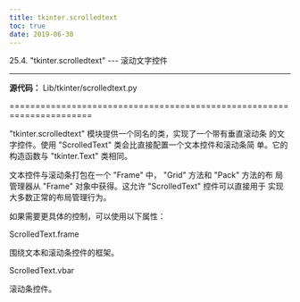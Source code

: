 ```yaml
---
title: tkinter.scrolledtext
toc: true
date: 2019-06-30
---
```

25.4. "tkinter.scrolledtext" --- 滚动文字控件
*********************************************

**源代码：** Lib/tkinter/scrolledtext.py

======================================================================

"tkinter.scrolledtext" 模块提供一个同名的类，实现了一个带有垂直滚动条
的文字控件。使用 "ScrolledText"  类会比直接配置一个文本控件和滚动条简
单。它的构造函数与 "tkinter.Text" 类相同。

文本控件与滚动条打包在一个 "Frame" 中， "Grid" 方法和 "Pack" 方法的布
局管理器从 "Frame" 对象中获得。这允许 "ScrolledText" 控件可以直接用于
实现大多数正常的布局管理行为。

如果需要更具体的控制，可以使用以下属性：

ScrolledText.frame

   围绕文本和滚动条控件的框架。

ScrolledText.vbar

   滚动条控件。
